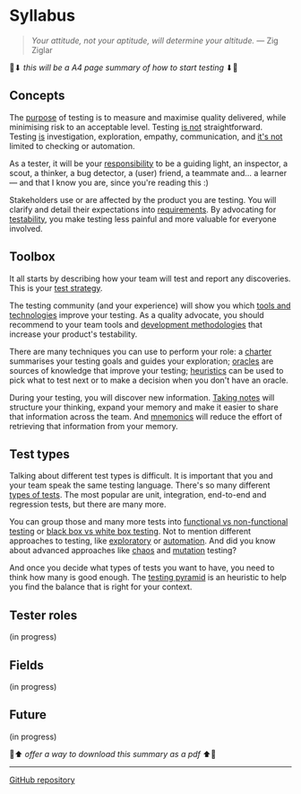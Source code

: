 # Syllabus

> _Your attitude, not your aptitude, will determine your altitude._ — Zig Ziglar

🚧⬇ _this will be a A4 page summary of how to start testing_ ⬇🚧

## Concepts

The [purpose](/concepts/testing-purpose.md) of testing is to measure and maximise quality delivered, while minimising risk to an acceptable level. Testing [is not](/concepts/what-testing-is-not.md) straightforward. Testing [is](/concepts/what-testing-is.md) investigation, exploration, empathy, communication, and [it's not](/concepts/what-testing-is-not.md) limited to checking or automation.

As a tester, it will be your [responsibility](/concepts/tester-responsibilities.md) to be a guiding light, an inspector, a scout, a thinker, a bug detector, a (user) friend, a teammate and… a learner — and that I know you are, since you're reading this :)

Stakeholders use or are affected by the product you are testing. You will clarify and detail their expectations into [requirements](/concepts/requirements.md). By advocating for [testability](/concepts/testability.md), you make testing less painful and more valuable for everyone involved.

## Toolbox

It all starts by describing how your team will test and report any discoveries. This is your [test strategy](/toolbox/test-strategy.md).

The testing community (and your experience) will show you which [tools and technologies](/toolbox/tester-tools.md) improve your testing. As a quality advocate, you should recommend to your team tools and [development methodologies](/toolbox/dev-methodologies.md) that increase your product's testability.

There are many techniques you can use to perform your role: a [charter](/toolbox/charters.md) summarises your testing goals and guides your exploration;  [oracles](/toolbox/oracles.md) are sources of knowledge that improve your testing; [heuristics](/toolbox/heuristics.md) can be used to pick what to test next or to make a decision when you don't have an oracle.

During your testing, you will discover new information. [Taking notes](/toolbox/note-taking.md) will structure your thinking, expand your memory and make it easier to share that information across the team. And [mnemonics](/toolbox/mnemonics.md) will reduce the effort of retrieving that information from your memory.

## Test types

Talking about different test types is difficult. It is important that you and your team speak the same testing language. There's so many different [types of tests](/types/test-types.md). The most popular are unit, integration, end-to-end and regression tests, but there are many more.

You can group those and many more tests into [functional vs non-functional testing](/types/test-types?id=functional-testing) or [black box vs white box testing](/types/test-types?id=black-box-testing). Not to mention different approaches to testing, like [exploratory](/types/test-types?id=🧭-exploratory-testing) or [automation](/types/test-types?id=🤖-automation-in-testing). And did you know about advanced approaches like [chaos](/types/test-types?id=💥-chaos-testing) and [mutation](/types/test-types?id=🧬-mutation-testing) testing?

And once you decide what types of tests you want to have, you need to think how many is good enough. The [testing pyramid](/types/test-pyramid.md) is an heuristic to help you find the balance that is right for your context.

## Tester roles

(in progress)

## Fields

(in progress)

## Future

(in progress)

🚧⬆ _offer a way to download this summary as a pdf_ ⬆🚧

---

[GitHub repository](https://github.com/dialex/start-testing)
